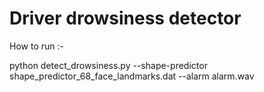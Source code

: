 # Driver drowsiness detector

How to run :-

python detect_drowsiness.py --shape-predictor shape_predictor_68_face_landmarks.dat --alarm alarm.wav
